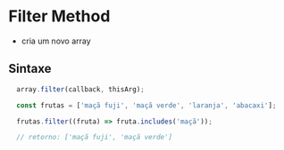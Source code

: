 # Filter Method

- cria um novo array

## Sintaxe

~~~javascript
  array.filter(callback, thisArg);
~~~

~~~javascript
  const frutas = ['maçã fuji', 'maçã verde', 'laranja', 'abacaxi'];

  frutas.filter((fruta) => fruta.includes('maçã'));

  // retorno: ['maçã fuji', 'maçã verde']
~~~